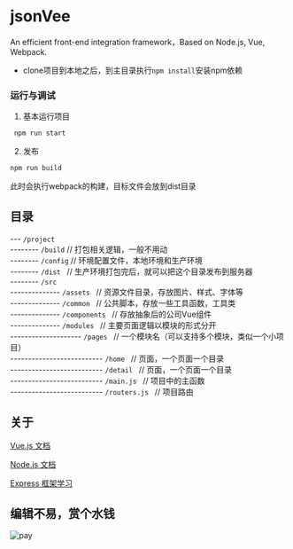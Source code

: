 # jsonVee
An efficient front-end integration framework，Based on Node.js, Vue, Webpack.

- clone项目到本地之后，到主目录执行`npm install`安装npm依赖

### 运行与调试

1. 基本运行项目 
```bash
 npm run start
```
2. 发布
```bash
npm run build
```
此时会执行webpack的构建，目标文件会放到dist目录

## 目录

--- `/project`   
-------- `/build`   // 打包相关逻辑，一般不用动   
-------- `/config`  // 环境配置文件，本地环境和生产环境   
-------- `/dist `   // 生产环境打包完后，就可以把这个目录发布到服务器   
-------- `/src `       
-------------- `/assets `   // 资源文件目录，存放图片、样式、字体等   
-------------- `/common `   // 公共脚本，存放一些工具函数，工具类   
-------------- `/components `   // 存放抽象后的公司Vue组件   
-------------- `/modules `   // 主要页面逻辑以模块的形式分开   
-------------------- `/pages `   // 一个模块名（可以支持多个模块，类似一个小项目）   
-------------------------- `/home `   // 页面，一个页面一个目录   
-------------------------- `/detail `   // 页面，一个页面一个目录    
-------------------------- `/main.js `   // 项目中的主函数   
-------------------------- `/routers.js `   // 项目路由  

## 关于

[Vue.js 文档](https://vuejs.bootcss.com/)   

[Node.js 文档](http://nodejs.cn/)    

[Express 框架学习](https://github.com/expressjs/express)


## 编辑不易，赏个水钱

![pay](https://raw.githubusercontent.com/uct8086/jsonVee/master/afb.jpg)